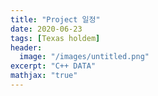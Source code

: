 ```yaml
---
title: "Project 일정"
date: 2020-06-23
tags: [Texas holdem]
header:
  image: "/images/untitled.png"
excerpt: "C++ DATA"
mathjax: "true"
---
```

